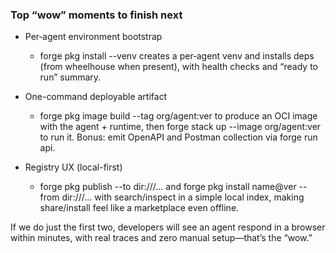 ### Top “wow” moments to finish next

- Per‑agent environment bootstrap
  - forge pkg install --venv creates a per‑agent venv and installs deps (from wheelhouse when present), with health checks and “ready to run” summary.

- One-command deployable artifact
  - forge pkg image build --tag org/agent:ver to produce an OCI image with the agent + runtime, then forge stack up --image org/agent:ver to run it. Bonus: emit OpenAPI and Postman collection via forge run api.

- Registry UX (local-first)
  - forge pkg publish --to dir:///… and forge pkg install name@ver --from dir:///… with search/inspect in a simple local index, making share/install feel like a marketplace even offline.

If we do just the first two, developers will see an agent respond in a browser within minutes, with real traces and zero manual setup—that’s the “wow.”
